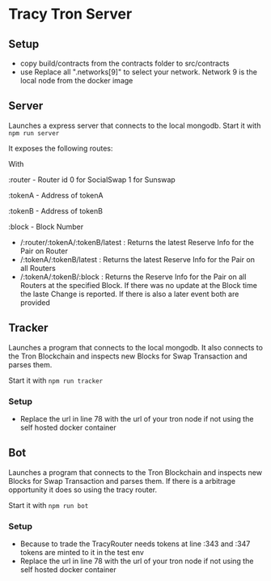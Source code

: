 # Tracy Tron Server

## Setup

- copy build/contracts from the contracts folder to src/contracts
- use Replace all ".networks[9]" to select your network. Network 9 is the local node from the docker image

## Server

Launches a express server that connects to the local mongodb. Start it with `npm run server`

It exposes the following routes:

With

:router - Router id 0 for SocialSwap 1 for Sunswap

:tokenA - Address of tokenA

:tokenB - Address of tokenB

:block - Block Number

- /:router/:tokenA/:tokenB/latest : Returns the latest Reserve Info for the Pair on Router
- /:tokenA/:tokenB/latest : Returns the latest Reserve Info for the Pair on all Routers
- /:tokenA/:tokenB/:block : Returns the Reserve Info for the Pair on all Routers at the specified Block. If there was no update at the Block time the laste Change is reported. If there is also a later event both are provided

## Tracker

Launches a program that connects to the local mongodb. It also connects to the Tron Blockchain and inspects new Blocks for Swap Transaction and parses them.

Start it with `npm run tracker`

### Setup

- Replace the url in line 78 with the url of your tron node if not using the self hosted docker container

## Bot

Launches a program that connects to the Tron Blockchain and inspects new Blocks for Swap Transaction and parses them. If there is a arbitrage opportunity it does so using the tracy router.

Start it with `npm run bot`

### Setup

- Because to trade the TracyRouter needs tokens at line :343 and :347 tokens are minted to it in the test env
- Replace the url in line 78 with the url of your tron node if not using the self hosted docker container
